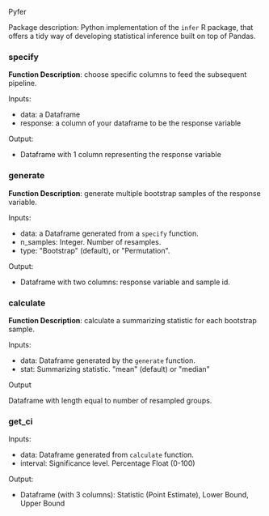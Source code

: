 Pyfer

Package description: Python implementation of the `infer` R package, that offers a tidy way of developing statistical inference built on top of Pandas.

### specify

**Function Description**: choose specific columns to feed the subsequent pipeline.

Inputs:  

- data: a Dataframe
- response: a column of your dataframe to be the response variable

Output:  

- Dataframe with 1 column representing the response variable

### generate

**Function Description**: generate multiple bootstrap samples of the response variable.

Inputs:  

- data: a Dataframe generated from a `specify` function.
- n_samples: Integer. Number of resamples.
- type: "Bootstrap" (default), or "Permutation".

Output:  

- Dataframe with two columns: response variable and sample id.

### calculate

**Function Description**: calculate a summarizing statistic for each bootstrap sample.

Inputs:  

- data: Dataframe generated by the `generate` function.
- stat: Summarizing statistic. "mean" (default) or "median"

Output

Dataframe with length equal to number of resampled groups.

### get_ci

Inputs:

- data: Dataframe generated from `calculate` function.
- interval: Significance level. Percentage Float (0-100)

Output:

- Dataframe (with 3 columns): Statistic (Point Estimate), Lower Bound, Upper Bound
